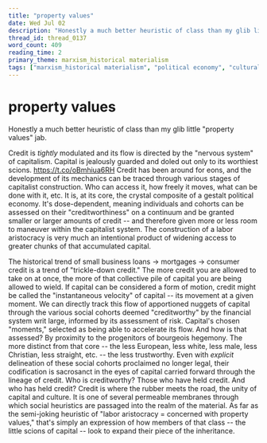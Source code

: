 ```yaml
---
title: "property values"
date: Wed Jul 02
description: "Honestly a much better heuristic of class than my glib little 'property values' jab."
thread_id: thread_0137
word_count: 409
reading_time: 2
primary_theme: marxism_historical materialism
tags: ["marxism_historical materialism", "political economy", "cultural criticism", "organizational theory"]
---
```


# property values

Honestly a much better heuristic of class than my glib little "property values" jab.

Credit is *tightly* modulated and its flow is directed by the "nervous system" of capitalism. Capital is jealously guarded and doled out only to its worthiest scions. https://t.co/oBmhiua6RH Credit has been around for eons, and the development of its mechanics can be traced through various stages of capitalist construction. Who can access it, how freely it moves, what can be done with it, etc. It is, at its core, the crystal composite of a gestalt political economy. It's dose-dependent, meaning individuals and cohorts can be assessed on their "creditworthiness" on a continuum and be granted smaller or larger amounts of credit -- and therefore given more or less room to maneuver within the capitalist system. The construction of a labor aristocracy is very much an intentional product of widening access to greater chunks of that accumulated capital.

The historical trend of small business loans -&gt; mortgages -&gt; consumer credit is a trend of "trickle-down credit." The more credit you are allowed to take on at once, the more of that collective pile of capital you are being allowed to wield. If capital can be considered a form of motion, credit might be called the "instantaneous velocity" of capital -- its movement at a given moment. We can directly track this flow of apportioned nuggets of capital through the various social cohorts deemed "creditworthy" by the financial system writ large, informed by its assessment of risk. Capital's chosen "moments," selected as being able to accelerate its flow. And how is that assessed? By proximity to the progenitors of bourgeois hegemony. The more distinct from that core -- the less European, less white, less male, less Christian, less straight, etc. -- the less trustworthy. Even with *explicit* delineation of these social cohorts proclaimed no longer legal, their codification is sacrosanct in the eyes of capital carried forward through the lineage of credit. Who is creditworthy? Those who have held credit. And who has held credit? Credit is where the rubber meets the road, the unity of capital and culture. It is one of several permeable membranes through which social heuristics are passaged into the realm of the material. As far as the semi-joking heuristic of "labor aristocracy = concerned with property values," that's simply an expression of how members of that class -- the little scions of capital -- look to expand their piece of the inheritance.